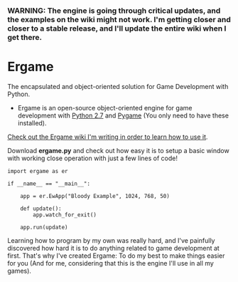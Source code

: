 ### WARNING: The engine is going through critical updates, and the examples on the wiki might not work. I'm getting closer and closer to a stable release, and I'll update the entire wiki when I get there. 

Ergame
======
The encapsulated and object-oriented solution for Game Development with Python.

* Ergame is an open-source object-oriented engine for game development with [Python 2.7](https://www.python.org/download/releases/2.7/) and [Pygame](http://www.pygame.org/news.html) (You only need to have these installed).

[Check out the Ergame wiki I'm writing in order to learn how to use it](https://github.com/EricsonWillians/Ergame/wiki).

Download **ergame.py** and check out how easy it is to setup a basic window with working close operation with just a few lines of code!

```
import ergame as er

if __name__ == "__main__":
	
	app = er.EwApp("Bloody Example", 1024, 768, 50)
	
	def update():	
		app.watch_for_exit()
		
	app.run(update)

```

Learning how to program by my own was really hard, and I've painfully discovered how hard it is to do anything related to game development at first. That's why I've created Ergame: To do my best to make things easier for you (And for me, considering that this is the engine I'll use in all my games).
